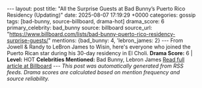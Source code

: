--- layout: post title: "All the Surprise Guests at Bad Bunny’s Puerto Rico Residency (Updating)" date: 2025-08-07 17:19:29 +0000 categories: gossip tags: [bad-bunny, source-billboard, drama-hot] drama_score: 6 primary_celebrity: bad_bunny source: billboard source_url: "https://www.billboard.com/lists/bad-bunny-puerto-rico-residency-surprise-guests/" mentions: {bad_bunny: 4, 'lebron_james: 2} --- From Jowell & Randy to LeBron James to Wisin, here's everyone who joined the Puerto Rican star during his 30-day residency in El Choli. **Drama Score:** 6 | **Level:** HOT **Celebrities Mentioned:** Bad Bunny, Lebron James [Read full article at Billboard](https://www.billboard.com/lists/bad-bunny-puerto-rico-residency-surprise-guests/) --- *This post was automatically generated from RSS feeds. Drama scores are calculated based on mention frequency and source reliability.*